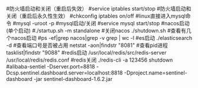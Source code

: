 #防火墙启动和关闭（重启后失效）
#service iptables start/stop
#防火墙启动和关闭（重启后永久性生效）
#chkconfig iptables on/off
#linux直接进入mysql命令
#mysql -uroot -p
#mysql启动/关闭
#service mysql start/stop
#nacos启动(单个启动)
#./startup.sh -m standalone
#关闭nacos
./shutdown.sh
#查看有几个nacos启动
#ps -ef|grep nacos|grep -v grep | wc -l
#es启动
./elasticsearch -d
#查看端口号是否被占用
netstat -aon|findstr "8081"
#查看pid进程
tasklist|findstr "9088"
#redis启动
/usr/local/redis/src/redis-server /usr/local/redis/redis.conf
#redis关闭
./redis-cli -a 123456  shutdown
#alibaba-sentiel
-Dserver.port=8818 -Dcsp.sentinel.dashboard.server=localhost:8818 -Dproject.name=sentinel-dashboard -jar sentinel-dashboard-1.6.2.jar